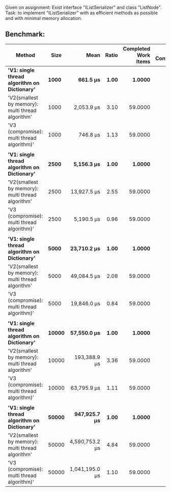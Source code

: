 Given on assignment: Exist interface "IListSerializer" and class "ListNode".<br>
Task: to implement "IListSerializer" with as efficient methods as possible and with minimal memory allocation.

## Benchmark:
|                                           Method |  Size |           Mean | Ratio | Completed Work Items | Lock Contentions |  Allocated |
|------------------------------------------------- |------ |---------------:|------:|---------------------:|-----------------:|-----------:|
|      **&#39;V1: single thread algorithm on Dictionary&#39;** |  **1000** |       **661.5 μs** |  **1.00** |               **1.0000** |           **0.0010** |     **1.6 MB** |
| &#39;V2(smallest by memory): multi thread algorithm&#39; |  1000 |     2,053.9 μs |  3.10 |              59.0000 |                - |    1.48 MB |
|       &#39;V3 (compromise): multi thread algorithm)&#39; |  1000 |       746.8 μs |  1.13 |              59.0000 |           0.0088 |     1.5 MB |
|                                                  |       |                |       |                      |                  |            |
|      **&#39;V1: single thread algorithm on Dictionary&#39;** |  **2500** |     **5,156.3 μs** |  **1.00** |               **1.0000** |                **-** |   **10.95 MB** |
| &#39;V2(smallest by memory): multi thread algorithm&#39; |  2500 |    13,927.5 μs |  2.55 |              59.0000 |                - |   10.64 MB |
|       &#39;V3 (compromise): multi thread algorithm)&#39; |  2500 |     5,190.5 μs |  0.96 |              59.0000 |                - |   10.72 MB |
|                                                  |       |                |       |                      |                  |            |
|      **&#39;V1: single thread algorithm on Dictionary&#39;** |  **5000** |    **23,710.2 μs** |  **1.00** |               **1.0000** |                **-** |   **42.68 MB** |
| &#39;V2(smallest by memory): multi thread algorithm&#39; |  5000 |    49,084.5 μs |  2.08 |              59.0000 |                - |   42.03 MB |
|       &#39;V3 (compromise): multi thread algorithm)&#39; |  5000 |    19,846.0 μs |  0.84 |              59.0000 |                - |   42.19 MB |
|                                                  |       |                |       |                      |                  |            |
|      **&#39;V1: single thread algorithm on Dictionary&#39;** | **10000** |    **57,550.0 μs** |  **1.00** |               **1.0000** |                **-** |  **168.28 MB** |
| &#39;V2(smallest by memory): multi thread algorithm&#39; | 10000 |   193,388.9 μs |  3.36 |              59.0000 |                - |  166.97 MB |
|       &#39;V3 (compromise): multi thread algorithm)&#39; | 10000 |    63,795.9 μs |  1.11 |              59.0000 |                - |  167.29 MB |
|                                                  |       |                |       |                      |                  |            |
|      **&#39;V1: single thread algorithm on Dictionary&#39;** | **50000** |   **947,925.7 μs** |  **1.00** |               **1.0000** |                **-** | **3012.49 MB** |
| &#39;V2(smallest by memory): multi thread algorithm&#39; | 50000 | 4,590,753.2 μs |  4.84 |              59.0000 |                - | 3006.37 MB |
|       &#39;V3 (compromise): multi thread algorithm)&#39; | 50000 | 1,041,195.0 μs |  1.10 |              59.0000 |                - | 3007.87 MB |

